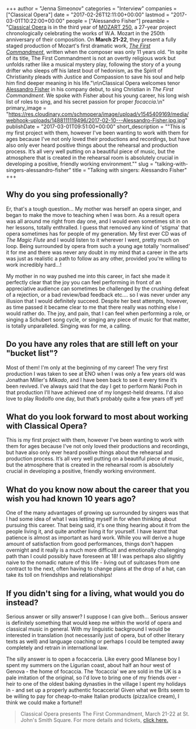 +++
author = "Jenna Simeonov"
categories = "Interview"
companies = ["Classical Opera"]
date = "2017-02-26T12:11:00+00:00"
lastmod = "2017-03-01T10:22:00+00:00"
people = ["Alessandro Fisher"]
preamble = "[Classical Opera](scene/companies/classical-opera/) is in the third year of [MOZART 250](http://www.classicalopera.co.uk/mozart-250/), a 27-year project chronologically celebrating the works of W.A. Mozart in the 250th anniversary of their composition. On **March 21-22**, they present a fully staged production of Mozart's first dramatic work, [*The First Commandment*](http://www.classicalopera.co.uk/performances/mozart-first-commandment/), written when the composer was only 11 years old. \"In spite of its title, The First Commandment is not an overtly religious work but unfolds rather like a musical mystery play, following the story of a young drifter who sleeps off his latest bout of hedonism, as the Spirit of Christianity pleads with Justice and Compassion to save his soul and help him find deeper meaning in his life.\"\n\nClassical Opera welcomes tenor [Alessandro Fisher](/scene/people/alessandro-fisher/) in his company debut, to sing Christian in *The First Commandment*. We spoke with Fisher about his young career, his long wish list of roles to sing, and his secret passion for proper *focaccia*.\n"
primary_image = "https://res.cloudinary.com/schmopera/image/upload/v1545409169/media/webhook-uploads/1488111119496/2017-02-10---Alessandro-Fisher.jpg.jpg"
publishDate = "2017-03-01T09:51:00+00:00"
short_description = "&quot;This is my first project with them, however I&#039;ve been wanting to work with them for ages because I&#039;ve not only loved their productions and recordings, but have also only ever heard positive things about the rehearsal and production process. It’s all very well putting on a beautiful piece of music, but the atmosphere that is created in the rehearsal room is absolutely crucial in developing a positive, friendly working environment.&quot;"
slug = "talking-with-singers-alessandro-fisher"
title = "Talking with singers: Alessandro Fisher"
+++

## Why do you sing professionally?

Er, that's a tough question… My mother was herself an opera singer, and began to make the move to teaching when I was born. As a result opera was all around me right from day one, and I would even sometimes sit in on her lessons, totally enthralled. I guess that removed any kind of 'stigma' that opera sometimes has for people of my generation. My first ever CD was of *The Magic Flute* and I would listen to it wherever I went, pretty much on loop. Being surrounded by opera from such a young age totally 'normalised' it for me and there was never any doubt in my mind that a career in the arts was just as realistic a path to follow as any other, provided you're willing to work incredibly hard…! 

My mother in no way pushed me into this career, in fact she made it perfectly clear that the joy you can feel performing in front of an appreciative audience can sometimes be challenged by the crushing defeat of a rejection, or a bad review/bad feedback etc.… so I was never under any illusion that I would definitely succeed. Despite her best attempts, however, as time passed it became clear to me that there really was nothing else I would rather do. The joy, and pain, that I can feel when performing a role, or singing a Schubert song cycle, or singing any piece of music for that matter, is totally unparalleled. Singing was for me, a calling.

## Do you have any roles that are still left on your "bucket list"?

Most of them! I'm only at the beginning of my career! The very first production I was taken to see at ENO when I was only a few years old was Jonathan Miller's *Mikado*, and I have been back to see it every time it’s been revived. I’ve always said that the day I get to perform Nanki Pooh in that production I'll have achieved one of my longest-held dreams. I'd also love to play Rodolfo one day, but that’s probably quite a few years off yet!

## What do you look forward to most about working with Classical Opera?

This is my first project with them, however I've been wanting to work with them for ages because I've not only loved their productions and recordings, but have also only ever heard positive things about the rehearsal and production process. It’s all very well putting on a beautiful piece of music, but the atmosphere that is created in the rehearsal room is absolutely crucial in developing a positive, friendly working environment.

## What do you know now about the career that you wish you had known 10 years ago?

One of the many advantages of growing up surrounded by singers was that I had some idea of what I was letting myself in for when thinking about pursuing this career. That being said, it's one thing hearing about it from the people living it, and quite another living it for yourself. I have learnt that patience is almost as important as hard work. While you will derive a huge amount of satisfaction from good performances, things don't happen overnight and it really is a much more difficult and emotionally challenging path than I could possibly have foreseen at 18! I was perhaps also slightly naive to the nomadic nature of this life - living out of suitcases from one contract to the next, often having to change plans at the drop of a hat, can take its toll on friendships and relationships!

## If you didn't sing for a living, what would you do instead?

Serious answer or silly answer? I suppose I can give both… Serious answer is definitely something that would keep me within the world of opera and classical music in general. With my linguistic background I would be interested in translation (not necessarily just of opera, but of other literary texts as well) and language coaching or perhaps I could be tempted away completely and retrain in international law. 

The silly answer is to open a focacceria. Like every good Milanese boy I spent my summers on the Ligurian coast, about half an hour west of Genova - the home of focaccia. The 'focaccia' we are sold in the UK is a pale imitation of the original, so I'd love to bring one of my friends over - heir to one of the oldest baking dynasties in the village I spent my holidays in - and set up a properly authentic focacceria! Given what we Brits seem to be willing to pay for cheap-to-make Italian products (pizza/ice cream), I think we could make a fortune!!

>Classical Opera presents The First Commandment, March 21-22 at St. John's Smith Square. For more details and tickets, [click here.](http://www.classicalopera.co.uk/performances/mozart-first-commandment/)
